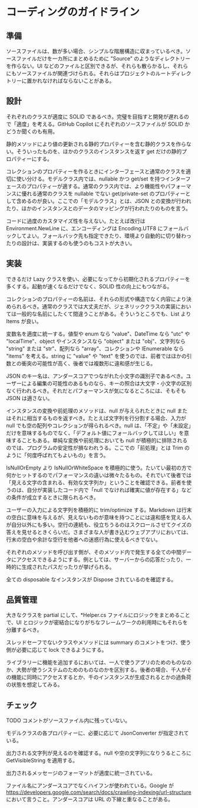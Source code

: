 # コーディングのガイドライン

## 準備

ソースファイルは、数が多い場合、シンプルな階層構造に収まっているべき。ソースファイルだけを一カ所にまとめるために "Source" のようなディレクトリーを作らない。UI などのファイルと区別できるが、それらも散らかるし、それらにもソースファイルが関連づけられる。それらはプロジェクトのルートディレクトリーに置かれなければならないことがある。

## 設計

それぞれのクラスが適度に SOLID であるべき。完璧を目指すと開発が遅れるので「適度」を考える。GitHub Copilot にそれぞれのソースファイルが SOLID かどうか聞くのも有用。

静的メソッドにより値の更新される静的プロパティーを含む静的クラスを作らない。そういったものを、ほかのクラスのインスタンスを返す get だけの静的プロパティーにする。

コレクションのプロパティーを作るときにインターフェースと通常のクラスを適切に使い分ける。モデルクラス内では、nullable かつ get/set を持つインターフェースのプロパティーが適する。通常のクラス内では、より機能性やパフォーマンスに優れる通常のクラスを nullable でない get/private-set のプロパティーとして含めるのが良い。ここでの「モデルクラス」とは、JSON との変換が行われたり、ほかのインスタンスとのデータのマッピングが行われたりのものを言う。

コードに過度のカスタマイズ性を与えない。たとえば改行は Environment.NewLine に、エンコーディングは Encoding.UTF8 にフォールバックしてよい。フォールバック先も指定できたり、環境より自動的に切り替わったりの設計は、実装するのも使うのもコストが大きい。

## 実装

できるだけ Lazy クラスを使い、必要になってから初期化されるプロパティーを多くする。起動が速くなるだけでなく、SOLID 性の向上にもつながる。

コレクションのプロパティーの名前は、それらの形式や構造でなく内容により決められるべき。通常のクラスでは大丈夫だが、ジェネリッククラスの実装においては一般的な名前にしたくて間違うことがある。そういうところでも、List より Items が良い。

変数名を適度に統一する。値型や enum なら "value"、DateTime なら "utc" や "localTime"、object やインスタンスなら "object" または "obj"、文字列なら "string" または "str"、配列なら "array"、コレクションや IEnumerable なら "items" を考える。string に "value" や "text" を使うのでは、前者ではほかの引数との衝突の可能性が高く、後者では複数形に違和感が生じる。

JSON のキー名は、アンダースコアでつながれた小文字の識別子であるべき。ユーザーによる編集の可能性のあるものなら、キーの照合は大文字・小文字の区別なく行われるべき。それだとパフォーマンスが気になるところには、そもそも JSON は適さない。

インスタンスの変換や前処理のメソッドは、null が与えられたときに null またはそれに相当するものを返すべき。たとえば文字列を行分割する場合、入力が null でも空の配列やコレクションが得られるべき。null は、「不定」や「未設定」だけを意味するものでなく、「デフォルト値にフォールバックしてほしい」を意味することもある。単純な変換や前処理においても null が積極的に排除されるのでは、プログラムの安定性が損なわれうる。ここでの「前処理」とは Trim のように「何度呼ばれてもよいもの」を言う。

IsNullOrEmpty より IsNullOrWhiteSpace を積極的に使う。たいてい最初の方で何かヒットするのでパフォーマンスの違いは微々たるもの。それでいて後者では「見える文字の含まれる、有効な文字列か」ということを確認できる。前者を使うのは、自分が実装したコード内で「null でなければ確実に値が存在する」などの条件が成立するときに限られるべき。

ユーザーの入力による文字列を積極的に trim/optimize する。Markdown は行末の空白に意味を与えるが、見えないものが意味を持つことには違和感を覚える人が自分以外にも多い。空行の連続も、役立ちうるのはスクロールさせてクイズの答えを見せるときくらいだ。さまざまな人が書き込むウェブアプリにおいては、行末の空白や余計な空行を他者への迷惑行為に使えるべきでない。

それぞれのメソッドを呼び出す側が、そのメソッド内で発生する全ての中間データにアクセスできるようにする。例としては、サーバーからの応答だったり、一時的に生成されたパスだったりが挙げられる。

全ての disposable なインスタンスが Dispose されているのを確認する。

## 品質管理

大きなクラスを partial にして、*Helper.cs ファイルにロジックをまとめることで、UI とロジックが密結合になりがちなフレームワークの利用時にもそれらを分離するべき。

スレッドセーフでないクラスやメソッドには summary のコメントをつけ、使う側が必要に応じて lock できるようにする。

ライブラリーに機能を追加するにおいては、一人で使うアプリのためのものなのか、大勢が使うシステムのためのものなのかを区別する。後者の場合、千人がその機能に同時にアクセスするとか、千のインスタンスが生成されるとかの過負荷の状態を想定してみる。

## チェック

TODO コメントがソースファイル内に残っていない。

モデルクラスの各プロパティーに、必要に応じて JsonConverter が指定されている。

出力される文字列が見えるのを確認する。null や空の文字列になりうるところに GetVisibleString を適用する。

出力されるメッセージのフォーマットが適度に統一されている。

ファイル名にアンダースコアでなくハイフンが使われている。Google が https://developers.google.com/search/docs/crawling-indexing/url-structure において言うこと。アンダースコアは URL の下線と重なることがある。
